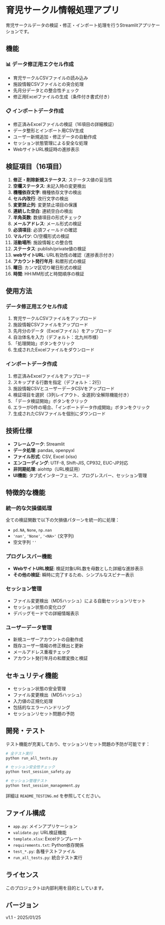 # 育児サークル情報処理アプリ

育児サークルデータの検証・修正・インポート処理を行うStreamlitアプリケーションです。

## 機能

### 📊 データ修正用エクセル作成
- 育児サークルCSVファイルの読み込み
- 施設情報CSVファイルとの突合処理
- 先月分データとの整合性チェック
- 修正用Excelファイルの生成（条件付き書式付き）

### 📋 インポートデータ作成
- 修正済みExcelファイルの検証（16項目の詳細検証）
- データ整形とインポート用CSV生成
- ユーザー新規追加・修正データの自動作成
- セッション状態管理による安全な処理
- WebサイトURL検証時の進捗表示

## 検証項目（16項目）

1. **修正・削除新規ステータス**: ステータス値の妥当性
2. **空欄ステータス**: 未記入時の変更検出
3. **機種依存文字**: 機種依存文字の検出
4. **セル内改行**: 改行文字の検出
5. **変更禁止列**: 変更禁止項目の保護
6. **連続した空白**: 連続空白の検出
7. **半角英数**: 数値項目の形式チェック
8. **メールアドレス**: メール形式の検証
9. **必須項目**: 必須フィールドの確認
10. **マルバツ**: ○/空欄形式の検証
11. **活動場所**: 施設情報との整合性
12. **ステータス**: publish/private値の検証
13. **webサイトURL**: URL有効性の確認（進捗表示付き）
14. **アカウント発行年月**: 和暦形式の検証
15. **曜日**: カンマ区切り曜日形式の検証
16. **時間**: HH:MM形式と時間順序の検証

## 使用方法

### データ修正用エクセル作成
1. 育児サークルCSVファイルをアップロード
2. 施設情報CSVファイルをアップロード
3. 先月分のデータ（Excelファイル）をアップロード
4. 自治体名を入力（デフォルト：北九州市様）
5. 「処理開始」ボタンをクリック
6. 生成されたExcelファイルをダウンロード

### インポートデータ作成
1. 修正済みExcelファイルをアップロード
2. スキップする行数を指定（デフォルト：2行）
3. 施設情報CSVとユーザーデータCSVをアップロード
4. 検証項目を選択（3列レイアウト、全選択/全解除機能付き）
5. 「データ検証開始」ボタンをクリック
6. エラーが0件の場合、「インポートデータ作成開始」ボタンをクリック
7. 生成されたCSVファイルを個別にダウンロード

## 技術仕様

- **フレームワーク**: Streamlit
- **データ処理**: pandas, openpyxl
- **ファイル形式**: CSV, Excel (xlsx)
- **エンコーディング**: UTF-8, Shift-JIS, CP932, EUC-JP対応
- **非同期処理**: aiohttp（URL検証用）
- **UI機能**: タブ式インターフェース、プログレスバー、セッション管理

## 特徴的な機能

### 統一的な欠損値処理
全ての検証関数で以下の欠損値パターンを統一的に処理：
- `pd.NA`, `None`, `np.nan`
- `'nan'`, `'None'`, `'<NA>'` (文字列)
- 空文字列 `''`

### プログレスバー機能
- **WebサイトURL検証**: 検証対象URL数を母数とした詳細な進捗表示
- **その他の検証**: 瞬時に完了するため、シンプルなスピナー表示

### セッション管理
- ファイル変更検出（MD5ハッシュ）による自動セッションリセット
- セッション状態の変化ログ
- デバッグモードでの詳細情報表示

### ユーザーデータ管理
- 新規ユーザーアカウントの自動作成
- 既存ユーザー情報の修正検出と更新
- メールアドレス重複チェック
- アカウント発行年月の和暦変換と検証

## セキュリティ機能

- セッション状態の安全管理
- ファイル変更検出（MD5ハッシュ）
- 入力値の正規化処理
- 包括的なエラーハンドリング
- セッションリセット問題の予防

## 開発・テスト

テスト機能が充実しており、セッションリセット問題の予防が可能です：

```bash
# 全テスト実行
python run_all_tests.py

# セッション安全性チェック
python test_session_safety.py

# セッション管理テスト
python test_session_management.py
```

詳細は `README_TESTING.md` を参照してください。

## ファイル構成

- `app.py`: メインアプリケーション
- `validate.py`: URL検証機能
- `template.xlsx`: Excelテンプレート
- `requirements.txt`: Python依存関係
- `test_*.py`: 各種テストファイル
- `run_all_tests.py`: 統合テスト実行

## ライセンス

このプロジェクトは内部利用を目的としています。

## バージョン

v1.1 - 2025/01/25 